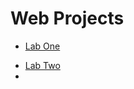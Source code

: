 <h1>Web Projects</h1>

<ul>
    <li><a href="lab1/index.html">Lab One</a></li>
</ul>


<ul>
    <li><a href="lab2/index.html" target="_blank">Lab Two</a><li>
</ul>